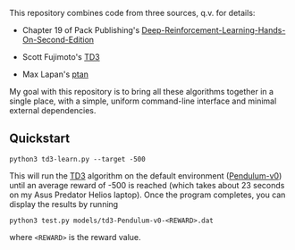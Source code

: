 This repository combines code from three sources, q.v. for details:

* Chapter 19 of Pack Publishing's
[Deep-Reinforcement-Learning-Hands-On-Second-Edition](https://github.com/PacktPublishing/Deep-Reinforcement-Learning-Hands-On-Second-Edition) 

* Scott Fujimoto's [TD3](https://github.com/sfujim/TD3)

* Max Lapan's [ptan](https://github.com/Shmuma/ptan)

My goal with this repository is to bring all these algorithms together in a single place, with a simple, uniform
command-line interface and minimal external dependencies.

## Quickstart

```python3 td3-learn.py --target -500```

This will run the [TD3](https://towardsdatascience.com/td3-learning-to-run-with-ai-40dfc512f93)
algorithm on the default environment
([Pendulum-v0](https://gym.openai.com/envs/Pendulum-v0/)) until an average
reward of  -500 is reached (which takes about 23 seconds on my Asus Predator
Helios laptop).  Once the program completes, you can display the results by
running

```python3 test.py models/td3-Pendulum-v0-<REWARD>.dat```

where ```<REWARD>``` is the reward value.
